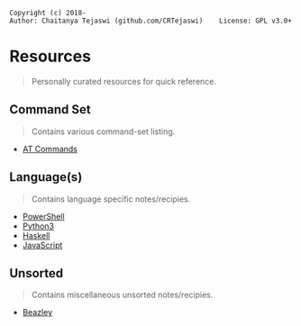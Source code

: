     Copyright (c) 2018-
    Author: Chaitanya Tejaswi (github.com/CRTejaswi)    License: GPL v3.0+

# Resources
> Personally curated resources for quick reference.

## Command Set
> Contains various command-set listing.

- [AT Commands](CommandSet/AT-Commands.pdf)

## Language(s)
> Contains language specific notes/recipies.

- [PowerShell](Language(s)/PowerShell/README.md)
- [Python3](Language(s)/Python3/README.md)
- [Haskell](Language(s)/Haskell/README.md)
- [JavaScript](Language(s)/JS/README.md)

## Unsorted
> Contains miscellaneous unsorted notes/recipies.

- [Beazley](Unsorted/Beazley.md)